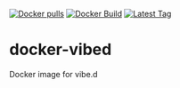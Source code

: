 [![Docker pulls](https://img.shields.io/docker/pulls/simdnyan/vibed.svg)](https://hub.docker.com/r/simdnyan/vibed/)
[![Docker Build](https://img.shields.io/docker/automated/simdnyan/vibed.svg)](https://hub.docker.com/r/simdnyan/vibed/)
[![Latest Tag](https://img.shields.io/github/tag/simdnyan/vibed.svg)](https://hub.docker.com/r/simdnyan/vibed/)

# docker-vibed

Docker image for vibe.d

